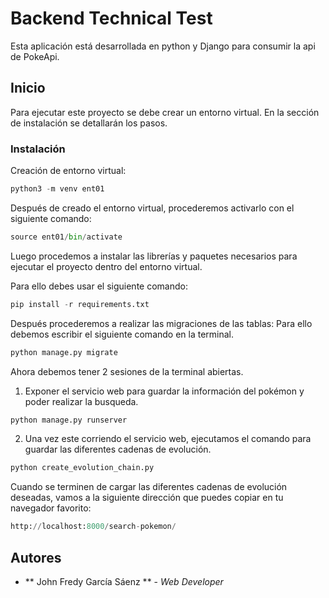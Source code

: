 # Backend Technical Test

Esta aplicación está desarrollada en python y Django para consumir la api de PokeApi.

## Inicio

Para ejecutar este proyecto se debe crear un entorno virtual.
En la sección de instalación se detallarán los pasos.


### Instalación

Creación de entorno virtual:
```python
python3 -m venv ent01
```

Después de creado el entorno virtual, procederemos activarlo con el siguiente comando:
```python
source ent01/bin/activate
```

Luego procedemos a instalar las librerías y paquetes necesarios para ejecutar el proyecto dentro del entorno virtual. 

Para ello debes usar el siguiente comando:
```python
pip install -r requirements.txt
```

Después procederemos a realizar las migraciones de las tablas:
Para ello debemos escribir el siguiente comando en la terminal.
```python
python manage.py migrate
```

Ahora debemos tener 2 sesiones de la terminal abiertas.

1. Exponer el servicio web para guardar la información del pokémon y poder realizar la busqueda.
```python
python manage.py runserver
```

2. Una vez este corriendo el servicio web, ejecutamos el comando para guardar las diferentes cadenas de evolución.
```python
python create_evolution_chain.py
```


Cuando se terminen de cargar las diferentes cadenas de evolución deseadas,
vamos a la siguiente dirección que puedes copiar en tu navegador favorito:
```python
http://localhost:8000/search-pokemon/
```

## Autores

* ** John Fredy García Sáenz ** - *Web Developer*

